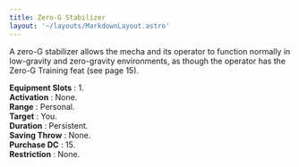 ```yaml
---
title: Zero-G Stabilizer
layout: '~/layouts/MarkdownLayout.astro'
---
```

A zero-G stabilizer allows the mecha and its operator to function normally in
low-gravity and zero-gravity environments, as though the operator has the
Zero-G Training feat (see page 15).

**Equipment Slots** : 1.  
**Activation** : None.  
**Range** : Personal.  
**Target** : You.  
**Duration** : Persistent.  
**Saving Throw** : None.  
**Purchase DC** : 15.  
**Restriction** : None.

